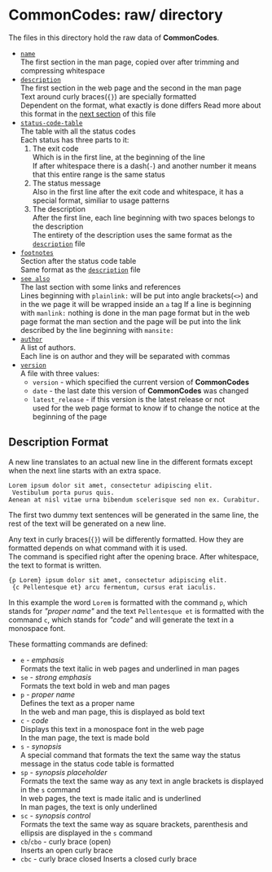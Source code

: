 # CommonCodes: raw/ directory #

The files in this directory hold the raw data of **CommonCodes**.

* [`name`](./name)  
  The first section in the man page, copied over after trimming and compressing
   whitespace
* [`description`](./description)  
  The first section in the web page and the second in the man page  
  Text around curly braces(`{}`) are specially formatted  
  Dependent on the format, what exactly is done differs
  Read more about this format in the [next section](#description-format) of this
   file
* [`status-code-table`](./status-code-table)  
  The table with all the status codes  
  Each status has three parts to it:
  1. The exit code  
     Which is in the first line, at the beginning of the line  
     If after whitespace there is a dash(`-`) and another number it means that
      this entire range is the same status
  2. The status message  
     Also in the first line after the exit code and whitespace, it has a special
      format, similiar to usage patterns
  3. The description  
     After the first line, each line beginning with two spaces belongs to the
      description  
     The entirety of the description uses the same format as the
      [`description`](./description) file
* [`footnotes`](./footnotes)  
  Section after the status code table  
  Same format as the [`description`](./description) file
* [`see also`](./see-also)  
  The last section with some links and references  
  Lines beginning with `plainlink:` will be put into angle brackets(`<>`) and in
   the we page it will be wrapped inside an `a` tag
  If a line is beginning with `manlink:` nothing is done in the man page format
   but in the web page format the man section and the page will be put into the
    link described by the line beginning with `mansite:`
* [`author`](./author)  
  A list of authors.  
  Each line is on author and they will be separated with commas
* [`version`](./version)  
  A file with three values:
  * `version` - which specified the current version of **CommonCodes**
  * `date` - the last date this version of **CommonCodes** was changed
  * `latest_release` - if this version is the latest release or not  
    used for the web page format to know if to change the notice at the
     beginning of the page

## Description Format ##

A new line translates to an actual new line in the different formats except
 when the next line starts with an extra space.

	Lorem ipsum dolor sit amet, consectetur adipiscing elit.
	 Vestibulum porta purus quis.
	Aenean at nisl vitae urna bibendum scelerisque sed non ex. Curabitur. 

The first two dummy text sentences will be generated in the same line, the rest
 of the text will be generated on a new line.

Any text in curly braces(`{}`) will be differently formatted. How they are
 formatted depends on what command with it is used.  
The command is specified right after the opening brace. After whitespace, the
 text to format is written.

	{p Lorem} ipsum dolor sit amet, consectetur adipiscing elit.
	 {c Pellentesque et} arcu fermentum, cursus erat iaculis. 

In this example the word `Lorem` is formatted with the command `p`, which stands
 for _"proper name"_ and the text `Pellentesque et` is formatted with the
 command `c`, which stands for _"code"_ and will generate the text in a
 monospace font.

These formatting commands are defined:

* `e` - _emphasis_  
  Formats the text italic in web pages and underlined in man pages
* `se` - _strong emphasis_  
  Formats the text bold in web and man pages
* `p` - _proper name_  
  Defines the text as a proper name  
  In the web and man page, this is displayed as bold text
* `c` - _code_  
  Displays this text in a monospace font in the web page  
  In the man page, the text is made bold
* `s` - _synopsis_  
  A special command that formats the text the same way the status message in the
   status code table is formatted
* `sp` - _synopsis placeholder_  
  Formats the text the same way as any text in angle brackets is displayed in
   the `s` command  
  In web pages, the text is made italic and is underlined  
  In man pages, the text is only underlined
* `sc` - _synopsis control_  
  Formats the text the same way as square brackets, parenthesis and ellipsis are
   displayed in the `s` command  
* `cb`/`cbo` - curly brace (open)  
  Inserts an open curly brace
* `cbc` - curly brace closed
  Inserts a closed curly brace
